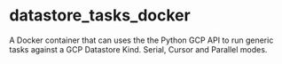 # datastore_tasks_docker
A Docker container that can uses the the Python GCP API to run generic tasks against a GCP Datastore Kind. Serial, Cursor and Parallel modes.
